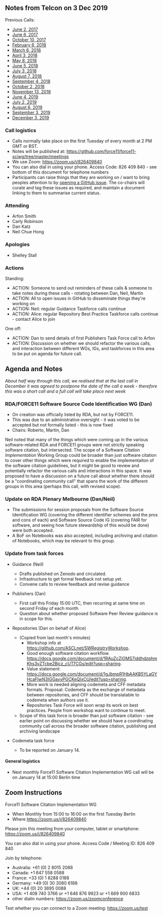 ## Notes from Telcon on 3 Dec 2019

Previous Calls:
 - [June 2, 2017](https://github.com/force11/force11-sciwg/blob/master/meetings/20170602-Notes.md)
 - [June 6, 2017](https://github.com/force11/force11-sciwg/blob/master/meetings/20170606-Notes.md)
 - [October 10, 2017](https://github.com/force11/force11-sciwg/blob/master/meetings/20171010-Notes.md)
 - [February 6, 2018](https://github.com/force11/force11-sciwg/blob/master/meetings/20180206-Notes.md)
 - [March 6, 2018](https://github.com/force11/force11-sciwg/blob/master/meetings/20180306-Notes.md)
 - [April 3, 2018](https://github.com/force11/force11-sciwg/blob/master/meetings/20180403-Notes.md)
 - [May 8, 2018](https://github.com/force11/force11-sciwg/blob/master/meetings/20180508-Notes.md)
 - [June 5, 2018](https://github.com/force11/force11-sciwg/blob/master/meetings/20180605-Notes.md)
 - [July 3, 2018](https://github.com/force11/force11-sciwg/blob/master/meetings/20180703-Notes.md)
 - [August 7, 2018](https://github.com/force11/force11-sciwg/blob/master/meetings/20180807-Notes.md)
 - [September 4, 2018](https://github.com/force11/force11-sciwg/blob/master/meetings/20180904-Notes.md)
 - [October 2, 2018](https://github.com/force11/force11-sciwg/blob/master/meetings/20181002-Notes.md)
 - [November 13, 2018](https://github.com/force11/force11-sciwg/blob/master/meetings/20181113-Notes.md)
 - [June 4, 2019](https://github.com/force11/force11-sciwg/blob/master/meetings/20190604-Notes.md)
 - [July 2, 2019](https://github.com/force11/force11-sciwg/blob/master/meetings/20190702-Notes.md)
 - [August 6, 2019](https://github.com/force11/force11-sciwg/blob/master/meetings/20190806-Notes.md)
 - [September 3, 2019](https://github.com/force11/force11-sciwg/blob/master/meetings/20190903-Notes.md)
 - [December 3, 2019](https://github.com/force11/force11-sciwg/blob/master/meetings/20191203-Notes.md)


### Call logistics

 - Calls normally take place on the first Tuesday of every month at 2 PM GMT or BST.
 - Notes will be published at: https://github.com/force11/force11-sciwg/tree/master/meetings
 - We use Zoom: https://zoom.us/j/826409840
 - You can also dial in using your phone. Access Code: 826 409 840 - see bottom of this document for telephone numbers
 - Participants can raise things that they are working on / want to bring peoples attention to by [opening a GitHub issue](https://github.com/force11/force11-sciwg/issues). The co-chairs will curate and tag these issues as required, and maintain a document linking to them to summarise current status.

### Attending

- Arfon Smith
- Carly Robinson
- Dan Katz
- Neil Chue Hong

### Apologies

 - Shelley Stall
 
### Actions

Standing:
 * ACTION: Someone to send out reminders of these calls & someone to take notes during these calls - rotating between Dan, Neil, Martin
 * ACTION: All to open issues in GitHub to disseminate things they're working on
 * ACTION: Neil: regular Guidance Taskforce calls continue
 * ACTION: Alice: regular Repository Best Practice Taskforce calls continue - contact Alice to join

One off:
 * ACTION: Dan to send details of first Publishers Task Force call to Arfon
 * ACTION: Discussion on whether we should refactor the various calls, and interaction between different WGs, IGs, and taskforces in this area to be put on agenda for future call.

## Agenda and Notes

_About half way through this call, we realised that at the last call in December it was agreed to postpone the date of the call a week - therefore this was a short call and a full call will take place next week_


### RDA/FORCE11 Software Source Code Identification WG (Dan)
- On creation was officially listed by RDA, but not by FORCE11.
- This was due to an administrative oversight - it was voted to be accepted but not formally listed - this is now fixed
- Chairs: Roberto, Martin, Dan

Neil noted that many of the things which were coming up in the various software-related RDA and FORCE11 groups were not strictly speaking software citation, but intersected. The scope of a Software Citation _Implementation_ Working Group could be broader than just software citation to cover other things which were required to enable the implementaiton of the software citation guidelines, but it might be good to review and potentially refactor the various calls and interactions in this space. It was proposed to have a discussion on a future call about whether there should be a "coordinating community call" that spans the work of the different groups in this area (perhaps this call, with revised scope).

### Update on RDA Plenary Melbourne (Dan/Neil) 
- The submissions for session proposals from the Software Source Identification WG (covering the different identifier schemes and the pros and cons of each) and Software Source Code IG (covering FAIR for software, and seeing how future stewardship of this would be done) were both accepted. 
- A BoF on Notebooks was also accepted, including archiving and citation of Notebooks, which may be relevant to this group.


### Update from task forces

- Guidance (Neil)
  - Drafts published on Zenodo and circulated.
  - Infrastructure to get formal feedback not setup yet.
  - Convene calls to review feedback and revise guidance

- Publishers (Dan)
  - First call this Friday 15:00 UTC, then recurring at same time on second Friday of each month
  - Question about whether proposed Software Peer Review guidance is in scope for this.

- Repositories (Dan on behalf of Alice)
  - (Copied from last month's minutes) 
    - Workshop info at https://github.com/ASCLnet/SWRegistryWorkshop. 
    - Good enough software citation workflow. https://docs.google.com/document/d/1RAuZcZiOMS7iddhdzphmKhs3vZTcbe2Bicz_cUT7CGs/edit?usp=sharing. 
    - Value statement: https://docs.google.com/document/d/1gJbmpR1HbAAKB5YLaGYHcaFIwN3IGGayyPGCKeQIxCU/edit?usp=sharing. 
    - More work is needed aligning codemeta and CFF metadata formats. Proposal: Codemeta as the exchange of metadata between repositories, and CFF should be translatable to codemeta when authors use it. 
    - Repositories Task Force will soon wrap its work on best practices. People from workshop want to continue to meet.
  - Scope of this task force is broader than just software citation - see earlier point on discussing whether we should have a coordinating community call across the broader software citation, publishing and archiving landscape

- Codemeta task force 
  - To be reported on January 14.
  
#### General logistics

- Next monthly Force11 Software Citation Implementation WG call will be on January 14 at 15:00 Berlin time

## Zoom Instructions

Force11 Software Citation Implementation WG
 - When    Monthly from 15:00 to 16:00 on the first Tuesday Berlin
 - Where   https://zoom.us/j/826409840

Please join this meeting from your computer, tablet or smartphone: https://zoom.us/j/826409840

You can also dial in using your phone. Access Code / Meeting ID: 826 409 840

Join by telephone: 
 - Australia: +61 (0) 2 8015 2088
 - Canada: +1 647 558 0588
 - France: +33 (0) 1 8288 0188
 - Germany: +49 (0) 30 3080 6188
 - UK: +44 (0) 20 3695 0088
 - USA: +1 408 740 3766 or +1 646 876 9923 or +1 669 900 6833
 - other dialin numbers: https://zoom.us/zoomconference
 
 Test whether you can connect to a Zoom meeting: https://zoom.us/test
